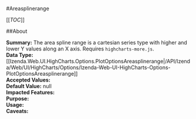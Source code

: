 #Areasplinerange

[[_TOC_]]

##About

**Summary:**  The area spline range is a cartesian series type with higher and lower Y values along an X axis. Requires <code>highcharts-more.js</code>.   
**Data Type:** [[Izenda.Web.UI.HighCharts.Options.PlotOptionsAreasplinerange|/API/Izenda/Web/UI/HighCharts/Options/Izenda-Web-UI-HighCharts-Options-PlotOptionsAreasplinerange]]  
**Accepted Values:**   
**Default Value:** null  
**Impacted Features:**   
**Purpose:**   
**Usage:**   
**Caveats:**   

